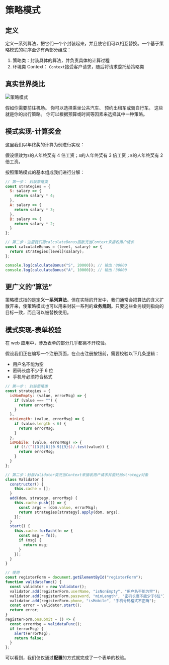 # 策略模式

## 定义

定义一系列算法，把它们一个个封装起来，并且使它们可以相互替换。一个基于策略模式的程序至少有两部分组成：

1. 策略类：封装具体的算法，并负责具体的计算过程
2. 环境类 Context： `Context`接受客户请求，随后将请求委托给策略类

## 真实世界类比

![策略模式](https://refactoringguru.cn/images/patterns/content/strategy/strategy-comic-1-zh.png)

假如你需要前往机场。 你可以选择乘坐公共汽车、 预约出租车或骑自行车。 这些就是你的出行策略。 你可以根据预算或时间等因素来选择其中一种策略。

## 模式实现-计算奖金

这里我们以年终奖的计算为例进行实现：

假设绩效为`S`的人年终奖有 4 倍工资；`A`的人年终奖有 3 倍工资；`B`的人年终奖有 2 倍工资。

按照策略模式的基本组成我们进行分解：

```js
// 第一步： 封装策略类
const strategies = {
  S: salary => {
    return salary * 4;
  },
  A: salary => {
    return salary * 3;
  },
  B: salary => {
    return salary * 2;
  }
};

// 第二步：这里我们用calculateBonus函数充当Context来接收用户请求
const calculateBonus = (level, salary) => {
  return strategies[level](salary);
};

console.log(calculateBonus("S", 20000)); // 输出：80000
console.log(calculateBonus("A", 10000)); // 输出：30000
```

## 更广义的“算法”

策略模式指的是定**义一系列算法**。但在实际的开发中，我们通常会把算法的含义扩散开来，使策略模式也可以用来封装一系列的**业务规则**。只要这些业务规则指向的目标一致，而且可以被替换使用。

## 模式实现-表单校验

在 web 应用中，涉及表单的部分几乎都离不开校验。

假设我们正在编写一个注册页面，在点击注册按钮前，需要校验以下几条逻辑：

- 用户名不能为空
- 密码长度不少于 6 位
- 手机号必须符合格式

```js
// 第一步： 封装策略类
const strategies = {
  isNonEmpty: (value, errorMsg) => {
    if (value === "") {
      return errorMsg;
    }
  },
  minLength: (value, errorMsg) => {
    if (value.length < 6) {
      return errorMsg;
    }
  },
  isMobile: (value, errorMsg) => {
    if (!/(^1[3|5|8][0-9]{9}$)/.test(value)) {
      return errorMsg;
    }
  }
};

// 第二步：封装Validator类充当Context来接收用户请求并委托给strategy对象
class Validator {
  constructor() {
    this.cache = [];
  }
  add(dom, strategy, errorMsg) {
    this.cache.push(() => {
      const args = [dom.value, errorMsg];
      return strategies[strategy].apply(dom, args);
    });
  }
  start() {
    this.cache.forEach(fn => {
      const msg = fn();
      if (msg) {
        return msg;
      }
    });
  }
}

// 使用
const registerForm = document.getElementById("registerForm");
function validataFunc() {
  const validator = new Validator();
  validator.add(registerForm.userName, "isNonEmpty", "用户名不能为空");
  validator.add(registerForm.password, "minLength", "密码长度不能少于6位");
  validator.add(registerForm.phone, "isMobile", "手机号码格式不正确");
  const error = validator.start();
  return error;
}
registerForm.onsubmit = () => {
  const errorMsg = validataFunc();
  if (errorMsg) {
    alert(errorMsg);
    return false;
  }
};
```

可以看到，我们仅仅通过**配置**的方式就完成了一个表单的校验。
